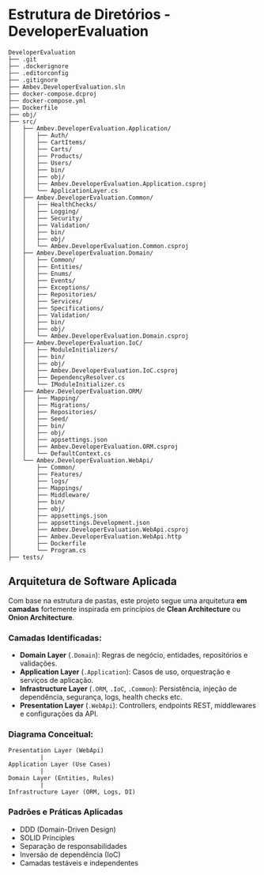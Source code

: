 # Estrutura de Diretórios - DeveloperEvaluation

```
DeveloperEvaluation
├── .git
├── .dockerignore
├── .editorconfig
├── .gitignore
├── Ambev.DeveloperEvaluation.sln
├── docker-compose.dcproj
├── docker-compose.yml
├── Dockerfile
├── obj/
├── src/
│   ├── Ambev.DeveloperEvaluation.Application/
│   │   ├── Auth/
│   │   ├── CartItems/
│   │   ├── Carts/
│   │   ├── Products/
│   │   ├── Users/
│   │   ├── bin/
│   │   ├── obj/
│   │   ├── Ambev.DeveloperEvaluation.Application.csproj
│   │   └── ApplicationLayer.cs
│   ├── Ambev.DeveloperEvaluation.Common/
│   │   ├── HealthChecks/
│   │   ├── Logging/
│   │   ├── Security/
│   │   ├── Validation/
│   │   ├── bin/
│   │   ├── obj/
│   │   └── Ambev.DeveloperEvaluation.Common.csproj
│   ├── Ambev.DeveloperEvaluation.Domain/
│   │   ├── Common/
│   │   ├── Entities/
│   │   ├── Enums/
│   │   ├── Events/
│   │   ├── Exceptions/
│   │   ├── Repositories/
│   │   ├── Services/
│   │   ├── Specifications/
│   │   ├── Validation/
│   │   ├── bin/
│   │   ├── obj/
│   │   └── Ambev.DeveloperEvaluation.Domain.csproj
│   ├── Ambev.DeveloperEvaluation.IoC/
│   │   ├── ModuleInitializers/
│   │   ├── bin/
│   │   ├── obj/
│   │   ├── Ambev.DeveloperEvaluation.IoC.csproj
│   │   ├── DependencyResolver.cs
│   │   └── IModuleInitializer.cs
│   ├── Ambev.DeveloperEvaluation.ORM/
│   │   ├── Mapping/
│   │   ├── Migrations/
│   │   ├── Repositories/
│   │   ├── Seed/
│   │   ├── bin/
│   │   ├── obj/
│   │   ├── appsettings.json
│   │   ├── Ambev.DeveloperEvaluation.ORM.csproj
│   │   └── DefaultContext.cs
│   └── Ambev.DeveloperEvaluation.WebApi/
│       ├── Common/
│       ├── Features/
│       ├── logs/
│       ├── Mappings/
│       ├── Middleware/
│       ├── bin/
│       ├── obj/
│       ├── appsettings.json
│       ├── appsettings.Development.json
│       ├── Ambev.DeveloperEvaluation.WebApi.csproj
│       ├── Ambev.DeveloperEvaluation.WebApi.http
│       ├── Dockerfile
│       └── Program.cs
├── tests/
```

## Arquitetura de Software Aplicada

Com base na estrutura de pastas, este projeto segue uma arquitetura **em camadas** fortemente inspirada em princípios de **Clean Architecture** ou **Onion Architecture**.

### Camadas Identificadas:

- **Domain Layer** (`.Domain`): Regras de negócio, entidades, repositórios e validações.
- **Application Layer** (`.Application`): Casos de uso, orquestração e serviços de aplicação.
- **Infrastructure Layer** (`.ORM`, `.IoC`, `.Common`): Persistência, injeção de dependência, segurança, logs, health checks etc.
- **Presentation Layer** (`.WebApi`): Controllers, endpoints REST, middlewares e configurações da API.

### Diagrama Conceitual:

```
Presentation Layer (WebApi)
         |
Application Layer (Use Cases)
         |
Domain Layer (Entities, Rules)
         |
Infrastructure Layer (ORM, Logs, DI)
```

### Padrões e Práticas Aplicadas

- DDD (Domain-Driven Design)
- SOLID Principles
- Separação de responsabilidades
- Inversão de dependência (IoC)
- Camadas testáveis e independentes

